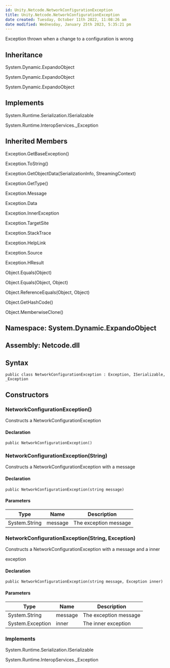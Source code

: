 ```yaml
---
id: Unity.Netcode.NetworkConfigurationException
title: Unity.Netcode.NetworkConfigurationException
date created: Tuesday, October 11th 2022, 11:08:26 am
date modified: Wednesday, January 25th 2023, 5:35:21 pm
---
```


<div class="markdown level0 summary">

Exception thrown when a change to a configuration is wrong

</div>

<div class="markdown level0 conceptual">

</div>

<div class="inheritance">

## Inheritance

<div class="level0">

System.Dynamic.ExpandoObject

</div>

<div class="level1">

System.Dynamic.ExpandoObject

</div>

<div class="level2">

System.Dynamic.ExpandoObject

</div>

</div>

<div classs="implements">

## Implements

<div>

System.Runtime.Serialization.ISerializable

</div>

<div>

System.Runtime.InteropServices.\_Exception

</div>

</div>

<div class="inheritedMembers">

## Inherited Members

<div>

Exception.GetBaseException()

</div>

<div>

Exception.ToString()

</div>

<div>

Exception.GetObjectData(SerializationInfo, StreamingContext)

</div>

<div>

Exception.GetType()

</div>

<div>

Exception.Message

</div>

<div>

Exception.Data

</div>

<div>

Exception.InnerException

</div>

<div>

Exception.TargetSite

</div>

<div>

Exception.StackTrace

</div>

<div>

Exception.HelpLink

</div>

<div>

Exception.Source

</div>

<div>

Exception.HResult

</div>

<div>

Object.Equals(Object)

</div>

<div>

Object.Equals(Object, Object)

</div>

<div>

Object.ReferenceEquals(Object, Object)

</div>

<div>

Object.GetHashCode()

</div>

<div>

Object.MemberwiseClone()

</div>

</div>

## **Namespace**: System.Dynamic.ExpandoObject

## **Assembly**: Netcode.dll

## Syntax

``` lang-csharp
public class NetworkConfigurationException : Exception, ISerializable, _Exception
```

## Constructors

### NetworkConfigurationException()

<div class="markdown level1 summary">

Constructs a NetworkConfigurationException

</div>

<div class="markdown level1 conceptual">

</div>

#### Declaration

``` lang-csharp
public NetworkConfigurationException()
```

### NetworkConfigurationException(String)

<div class="markdown level1 summary">

Constructs a NetworkConfigurationException with a message

</div>

<div class="markdown level1 conceptual">

</div>

#### Declaration

``` lang-csharp
public NetworkConfigurationException(string message)
```

#### Parameters

| Type          | Name    | Description           |
|---------------|---------|-----------------------|
| System.String | message | The exception message |

### NetworkConfigurationException(String, Exception)

<div class="markdown level1 summary">

Constructs a NetworkConfigurationException with a message and a inner

exception

</div>

<div class="markdown level1 conceptual">

</div>

#### Declaration

``` lang-csharp
public NetworkConfigurationException(string message, Exception inner)
```

#### Parameters

| Type             | Name    | Description           |
|------------------|---------|-----------------------|
| System.String    | message | The exception message |
| System.Exception | inner   | The inner exception   |

### Implements

<div>

System.Runtime.Serialization.ISerializable

</div>

<div>

System.Runtime.InteropServices.\_Exception

</div>
